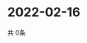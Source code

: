 # 2022-02-16
  共 0条

  <!-- BEGIN -->
  <!-- 最后更新时间Wed Feb 16 2022 07:04:02 GMT+0000 (Coordinated Universal Time) -->
  
  <!-- END -->
  
  